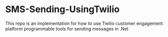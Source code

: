 # SMS-Sending-UsingTwilio
This repo is an implementation for how to use Twilio customer engagement platform programmable tools for sending messages in .Net
